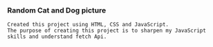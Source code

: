 ### Random Cat and Dog picture
    Created this project using HTML, CSS and JavaScript.
    The purpose of creating this project is to sharpen my JavaScript skills and understand fetch Api.